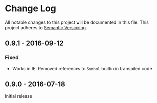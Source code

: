 # Change Log

All notable changes to this project will be documented in this file.
This project adheres to [Semantic Versioning](http://semver.org/).

## 0.9.1 - 2016-09-12
### Fixed
- Works in IE. Removed references to `Symbol` builtin in transpiled code

## 0.9.0 - 2016-07-18
Initial release
